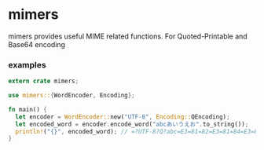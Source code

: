 # mimers

mimers provides useful MIME related functions. For Quoted-Printable and Base64 encoding

### examples
```rust
extern crate mimers;

use mimers::{WordEncoder, Encoding};

fn main() {
  let encoder = WordEncoder::new("UTF-8", Encoding::QEncoding);
  let encoded_word = encoder.encode_word("abcあいうえお".to_string());
  println!("{}", encoded_word); // =?UTF-8?Q?abc=E3=81=82=E3=81=84=E3=81=86=E3=81=88=E3=81=8A?=
}
```
